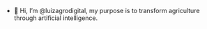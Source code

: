 - 👋 Hi, I’m @luizagrodigital, my purpose is to transform agriculture through artificial intelligence.
